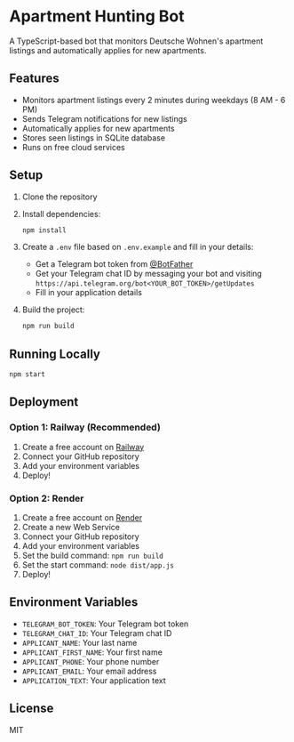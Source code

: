 # Apartment Hunting Bot

A TypeScript-based bot that monitors Deutsche Wohnen's apartment listings and automatically applies for new apartments.

## Features

- Monitors apartment listings every 2 minutes during weekdays (8 AM - 6 PM)
- Sends Telegram notifications for new listings
- Automatically applies for new apartments
- Stores seen listings in SQLite database
- Runs on free cloud services

## Setup

1. Clone the repository
2. Install dependencies:

   ```bash
   npm install
   ```

3. Create a `.env` file based on `.env.example` and fill in your details:

   - Get a Telegram bot token from [@BotFather](https://t.me/botfather)
   - Get your Telegram chat ID by messaging your bot and visiting `https://api.telegram.org/bot<YOUR_BOT_TOKEN>/getUpdates`
   - Fill in your application details

4. Build the project:
   ```bash
   npm run build
   ```

## Running Locally

```bash
npm start
```

## Deployment

### Option 1: Railway (Recommended)

1. Create a free account on [Railway](https://railway.app)
2. Connect your GitHub repository
3. Add your environment variables
4. Deploy!

### Option 2: Render

1. Create a free account on [Render](https://render.com)
2. Create a new Web Service
3. Connect your GitHub repository
4. Add your environment variables
5. Set the build command: `npm run build`
6. Set the start command: `node dist/app.js`
7. Deploy!

## Environment Variables

- `TELEGRAM_BOT_TOKEN`: Your Telegram bot token
- `TELEGRAM_CHAT_ID`: Your Telegram chat ID
- `APPLICANT_NAME`: Your last name
- `APPLICANT_FIRST_NAME`: Your first name
- `APPLICANT_PHONE`: Your phone number
- `APPLICANT_EMAIL`: Your email address
- `APPLICATION_TEXT`: Your application text

## License

MIT
